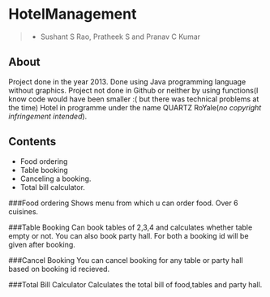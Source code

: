 # HotelManagement
> - Sushant S Rao, Pratheek S and Pranav C Kumar

## About
Project done in the year 2013. Done using Java programming
language without graphics. Project not done in Github or neither by using functions(I know code would have been smaller :( but there was technical problems at the time) Hotel in programme under the name QUARTZ RoYale(_no copyright infringement intended_).

## Contents 
* Food ordering
* Table booking
* Canceling a booking.
* Total bill calculator.

###Food ordering
Shows menu from which u can order food.
Over 6 cuisines.

###Table Booking
Can book tables of 2,3,4 and calculates whether table empty
or not. You can also book party hall. For both a booking id will be given after booking.

###Cancel Booking
You can cancel booking for any table or party hall based on booking id recieved.

###Total Bill Calculator
Calculates the total bill of food,tables and party hall.
